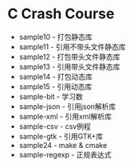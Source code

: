 # C Crash Course

* sample10 - 打包静态库
* sample11 - 引用不带头文件静态库
* sample12 - 打包带头文件静态库
* sample13 - 引用带头文件静态库
* sample14 - 打包动态库
* sample15 - 引用动态库
* sample-bit - 学习数
* sample-json - 引用json解析库
* sample-xml - 引用xml解析库
* sample-csv - csv例程
* sample-gtk - 引用GTK+库
* sample24 - make & cmake
* sample-regexp - 正规表达式

